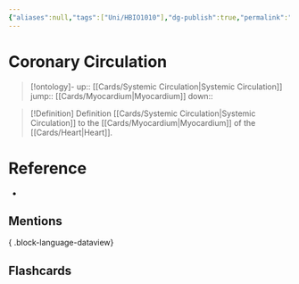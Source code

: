```yaml
---
{"aliases":null,"tags":["Uni/HBIO1010"],"dg-publish":true,"permalink":"/cards/coronary-circulation/","dgPassFrontmatter":true}
---
```


# Coronary Circulation

> [!ontology]-
> up:: [[Cards/Systemic Circulation\|Systemic Circulation]]
> jump:: [[Cards/Myocardium\|Myocardium]]
> down:: 

> [!Definition] Definition
> [[Cards/Systemic Circulation\|Systemic Circulation]] to the [[Cards/Myocardium\|Myocardium]] of the [[Cards/Heart\|Heart]].

# Reference

- 

## Mentions


{ .block-language-dataview}

## Flashcards